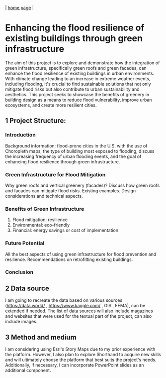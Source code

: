 | [home page](https://github.com/LasariiaL/DataVizByLaura) |

# Enhancing the flood resilience of existing buildings through green infrastructure
The aim of this project is to explore and demonstrate how the integration of green infrastructure, specifically green roofs and green facades, can enhance the flood resilience of existing buildings in urban environments. With climate change leading to an increase in extreme weather events, including flooding, it's crucial to find sustainable solutions that not only mitigate flood risks but also contribute to urban sustainability and aesthetics. This project seeks to showcase the benefits of greenery in building design as a means to reduce flood vulnerability, improve urban ecosystems, and create more resilient cities.

## 1 Project Structure:
### Introduction
Background information: flood-prone cities in the U.S. with the use of Choropleth maps, the type of building most exposed to flooding, discuss the increasing frequency of urban flooding events, and the goal of enhancing flood resilience through green infrastructure.

### Green Infrastructure for Flood Mitigation
Why green roofs and vertical greenery (facades)? Discuss how green roofs and facades can mitigate flood risks. Existing examples. Design considerations and technical aspects.

### Benefits of Green Infrastructure
1. Flood mitigation: resilience
2. Environmental: eco-friendly
3. Financial: energy savings or cost of implementation

### Future Potential
All the best aspects of using green infrastructure for flood prevention and resilience. Recommendations on retrofitting existing buildings.

### Conclusion

## 2 Data source
I am going to recreate the data based on various sources (https://data.world/ , https://www.kaggle.com/ , GIS , FEMA), can be extended if needed. The list of data sources will also include magazines and websites that were used for the textual part of the project, can also include images.

## 3 Method and medium
 I am considering using Esri's Story Maps due to my prior experience with the platform. However, I also plan to explore Shorthand to acquire new skills and will ultimately choose the platform that best suits the project's needs. Additionally, if necessary, I can incorporate PowerPoint slides as an additional component. 
